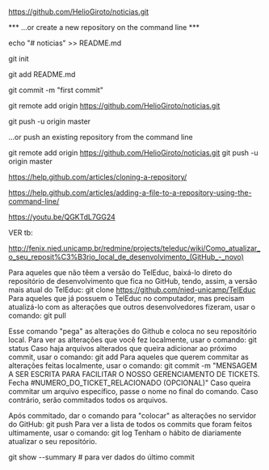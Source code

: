 
https://github.com/HelioGiroto/noticias.git


*** …or create a new repository on the command line *** 

echo "# noticias" >> README.md

git init

git add README.md

git commit -m "first commit"

git remote add origin https://github.com/HelioGiroto/noticias.git

git push -u origin master


…or push an existing repository from the command line

git remote add origin https://github.com/HelioGiroto/noticias.git
git push -u origin master



https://help.github.com/articles/cloning-a-repository/

https://help.github.com/articles/adding-a-file-to-a-repository-using-the-command-line/

https://youtu.be/QGKTdL7GG24

VER tb:

http://fenix.nied.unicamp.br/redmine/projects/teleduc/wiki/Como_atualizar_o_seu_reposit%C3%B3rio_local_de_desenvolvimento_(GitHub_-_novo)

Para aqueles que não têem a versão do TelEduc, baixá-lo direto do repositório de desenvolvimento que fica no GitHub, tendo, assim, a versão mais atual do TelEduc:
git clone https://github.com/nied-unicamp/TelEduc
Para aqueles que já possuem o TelEduc no computador, mas precisam atualizá-lo com as alterações que outros desenvolvedores fizeram, usar o comando:
git pull

Esse comando "pega" as alterações do Github e coloca no seu repositório local.
Para ver as alterações que você fez localmente, usar o comando:
git status
Caso haja arquivos alterados que queira adicionar ao próximo commit, usar o comando:
git add <file>
Para aqueles que querem commitar as alterações feitas localmente, usar o comando:
git commit -m "MENSAGEM A SER ESCRITA PARA FACILITAR O NOSSO GERENCIAMENTO DE TICKETS. Fecha #NUMERO_DO_TICKET_RELACIONADO (OPCIONAL)" <file>
Caso queira commitar um arquivo específico, passe o nome no final do comando. Caso contrário, serão commitados todos os arquivos.

Após commitado, dar o comando para "colocar" as alterações no servidor do GitHub:
git push
Para ver a lista de todos os commits que foram feitos ultimamente, usar o comando:
git log
Tenham o hábito de diariamente atualizar o seu repositório.


git show --summary  # para ver dados do último commit
